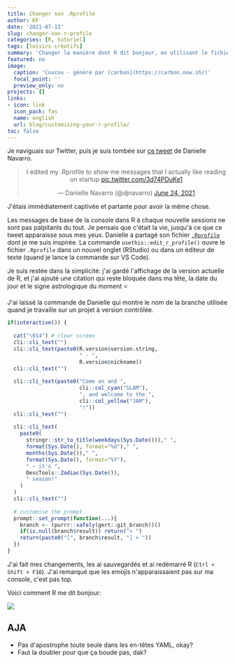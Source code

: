 ```yaml
---
title: Changer son .Rprofile
author: KF
date: '2021-07-13'
slug: changer-son-r-profile
categories: [R, tutoriel]
tags: [loisirs créatifs]
summary: 'Changer la manière dont R dit bonjour, en utilisant le fichier `.Rprofile`. Plus sympa et met du baume au coeur.'
featured: no
image:
  caption: 'Coucou - généré par [carbon](https://carbon.now.sh/)'
  focal_point: ''
  preview_only: no
projects: []
links:
- icon: link
  icon_pack: fas
  name: english
  url: blog/customising-your-r-profile/
toc: false
---
```


Je naviguais sur Twitter, puis je suis tombée sur [ce tweet](https://twitter.com/djnavarro/status/1407971934021713920?s=20) de Danielle Navarro.

<center>
<blockquote class="twitter-tweet"><p lang="en" dir="ltr">I edited my .Rprofile to show me messages that I actually like reading on startup <a href="https://t.co/3d74PDuKe1">pic.twitter.com/3d74PDuKe1</a></p>&mdash; Danielle Navarro (@djnavarro) <a href="https://twitter.com/djnavarro/status/1407971934021713920?ref_src=twsrc%5Etfw">June 24, 2021</a></blockquote> <script async src="https://platform.twitter.com/widgets.js" charset="utf-8"></script> 
</center>

J'étais immédiatement captivée et partante pour avoir la même chose. 
 
Les messages de base de la console dans R à chaque nouvelle sessions ne sont pas palpitants du tout. Je pensais que c'était la vie, jusqu'à ce que ce tweet apparaisse sous mes yeux. Danielle a partagé son fichier [`.Rprofile`](https://gist.github.com/djnavarro/0fa53868439f8db604fcd23bbef01288) dont je me suis inspirée. La commande `usethis::edit_r_profile()` ouvre le fichier `.Rprofile` dans un nouvel onglet (RStudio) ou dans un éditeur de texte (quand je lance la commande sur VS Code).

Je suis restée dans la simplicité: j'ai gardé l'affichage de la version actuelle de R, et j'ai ajouté une citation qui reste bloquée dans ma tête, la date du jour et le signe astrologique du moment :star:

J'ai laissé la commande de Danielle qui montre le nom de la branche utilisée quand je travaille sur un projet à version contrôlée.

```r
if(interactive()) {
  
  cat("\014") # clear screen
  cli::cli_text("")
  cli::cli_text(paste0(R.version$version.string,
                       " - ",
                       R.version$nickname))
  cli::cli_text("")
  
  cli::cli_text(paste0("Come on and ",
                       cli::col_cyan("SLAM"),
                       ", and welcome to the ",
                       cli::col_yellow("JAM"),
                       "!"))
  cli::cli_text("")
  
  cli::cli_text(
    paste0(
      stringr::str_to_title(weekdays(Sys.Date()))," ",
      format(Sys.Date(), format="%d")," ",
      months(Sys.Date())," ",
      format(Sys.Date(), format="%Y"),
      " ~ it's ",
      DescTools::Zodiac(Sys.Date()),
      " season!"
    )
  )
  cli::cli_text("")
  
  # customise the prompt
  prompt::set_prompt(function(...){
    branch <- (purrr::safely(gert::git_branch))()
    if(is.null(branch$result)) return("> ")
    return(paste0("[", branch$result, "] > "))
  })
}
```

J'ai fait mes changements, les ai sauvegardés et ai redémarré R (`Ctrl + Shift + F10`). J'ai remarqué que les emojis n'apparaissaient pas sur ma console, c'est pas top. 

Voici comment R me dit bonjour:

![](rprofile.png)

## AJA

* Pas d'apostrophe toute seule dans les en-têtes YAML, okay?
* Faut la doubler pour que ça boude pas, dak?
